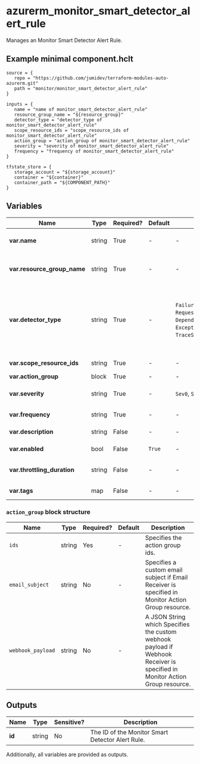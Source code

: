 # azurerm_monitor_smart_detector_alert_rule

Manages an Monitor Smart Detector Alert Rule.

## Example minimal component.hclt

```hcl
source = {
   repo = "https://github.com/jumidev/terraform-modules-auto-azurerm.git" 
   path = "monitor/monitor_smart_detector_alert_rule" 
}

inputs = {
   name = "name of monitor_smart_detector_alert_rule" 
   resource_group_name = "${resource_group}" 
   detector_type = "detector_type of monitor_smart_detector_alert_rule" 
   scope_resource_ids = "scope_resource_ids of monitor_smart_detector_alert_rule" 
   action_group = "action_group of monitor_smart_detector_alert_rule" 
   severity = "severity of monitor_smart_detector_alert_rule" 
   frequency = "frequency of monitor_smart_detector_alert_rule" 
}

tfstate_store = {
   storage_account = "${storage_account}" 
   container = "${container}" 
   container_path = "${COMPONENT_PATH}" 
}

```

## Variables

| Name | Type | Required? |  Default  |  possible values |  Description |
| ---- | ---- | --------- |  ----------- | ----------- | ----------- |
| **var.name** | string | True | -  |  -  |  Specifies the name of the Monitor Smart Detector Alert Rule. Changing this forces a new resource to be created. | 
| **var.resource_group_name** | string | True | -  |  -  |  Specifies the name of the resource group in which the Monitor Smart Detector Alert Rule should exist. Changing this forces a new resource to be created. | 
| **var.detector_type** | string | True | -  |  `FailureAnomaliesDetector`, `RequestPerformanceDegradationDetector`, `DependencyPerformanceDegradationDetector`, `ExceptionVolumeChangedDetector`, `TraceSeverityDetector`, `MemoryLeakDetector`  |  Specifies the Built-In Smart Detector type that this alert rule will use. Currently the only possible values are `FailureAnomaliesDetector`, `RequestPerformanceDegradationDetector`, `DependencyPerformanceDegradationDetector`, `ExceptionVolumeChangedDetector`, `TraceSeverityDetector`, `MemoryLeakDetector`. | 
| **var.scope_resource_ids** | string | True | -  |  -  |  Specifies the scopes of this Smart Detector Alert Rule. | 
| **var.action_group** | block | True | -  |  -  |  An `action_group` block. | 
| **var.severity** | string | True | -  |  `Sev0`, `Sev1`, `Sev2`, `Sev3`, `Sev4`  |  Specifies the severity of this Smart Detector Alert Rule. Possible values are `Sev0`, `Sev1`, `Sev2`, `Sev3` or `Sev4`. | 
| **var.frequency** | string | True | -  |  -  |  Specifies the frequency of this Smart Detector Alert Rule in ISO8601 format. | 
| **var.description** | string | False | -  |  -  |  Specifies a description for the Smart Detector Alert Rule. | 
| **var.enabled** | bool | False | `True`  |  -  |  Is the Smart Detector Alert Rule enabled? Defaults to `true`. | 
| **var.throttling_duration** | string | False | -  |  -  |  Specifies the duration (in ISO8601 format) to wait before notifying on the alert rule again. | 
| **var.tags** | map | False | -  |  -  |  A mapping of tags to assign to the resource. | 

### `action_group` block structure

| Name | Type | Required? | Default | Description |
| ---- | ---- | --------- | ------- | ----------- |
| `ids` | string | Yes | - | Specifies the action group ids. |
| `email_subject` | string | No | - | Specifies a custom email subject if Email Receiver is specified in Monitor Action Group resource. |
| `webhook_payload` | string | No | - | A JSON String which Specifies the custom webhook payload if Webhook Receiver is specified in Monitor Action Group resource. |



## Outputs

| Name | Type | Sensitive? | Description |
| ---- | ---- | --------- | --------- |
| **id** | string | No  | The ID of the Monitor Smart Detector Alert Rule. | 

Additionally, all variables are provided as outputs.
